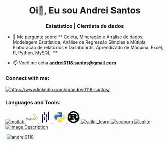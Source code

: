 <h1 align="center">Oi👋, Eu sou Andrei Santos</h1>
<h3 align="center">Estatístico | Cientista de dados</h3>

- 💬 Me pergunte sobre ** Coleta, Mineração e Análise de dados, Modelagem Estatística, Análise de Regressão Simples e Mútipla, Elaboração de relatórios e Dashboards, Aprendizado de Máquina, Excel, R, Python, MySQL. **

- 📫 Você me acha **andrei0118.santos@gmail.com**

<h3 align="left">Connect with me:</h3>
<p align="left">
<a href="https://www.linkedin.com/in/andrei0118-santos/" target="blank"><img align="center" src="https://raw.githubusercontent.com/rahuldkjain/github-profile-readme-generator/master/src/images/icons/Social/linked-in-alt.svg" alt="https://www.linkedin.com/in/andrei0118-santos/" height="30" width="40" /></a>
</p>
<h3 align="left">Languages and Tools:</h3>
<p align="left">
  <a href="https://www.mathworks.com/" target="_blank" rel="noreferrer">
    <img src="https://upload.wikimedia.org/wikipedia/commons/2/21/Matlab_Logo.png" alt="matlab" width="40" height="40"/>
  </a>
  <a href="https://www.mysql.com/" target="_blank" rel="noreferrer">
    <img src="https://raw.githubusercontent.com/devicons/devicon/master/icons/mysql/mysql-original-wordmark.svg" alt="mysql" width="40" height="40"/>
  </a>
  <a href="https://pandas.pydata.org/" target="_blank" rel="noreferrer">
    <img src="https://raw.githubusercontent.com/devicons/devicon/2ae2a900d2f041da66e950e4d48052658d850630/icons/pandas/pandas-original.svg" alt="pandas" width="40" height="40"/>
  </a>
  <a href="https://www.python.org" target="_blank" rel="noreferrer">
    <img src="https://raw.githubusercontent.com/devicons/devicon/master/icons/python/python-original.svg" alt="python" width="40" height="40"/>
  </a>
  <a href="https://www.rust-lang.org" target="_blank" rel="noreferrer">
    <img src="https://raw.githubusercontent.com/devicons/devicon/master/icons/rust/rust-plain.svg" alt="rust" width="40" height="40"/>
  </a>
  <a href="https://scikit-learn.org/" target="_blank" rel="noreferrer">
    <img src="https://upload.wikimedia.org/wikipedia/commons/0/05/Scikit_learn_logo_small.svg" alt="scikit_learn" width="40" height="40"/>
  </a>
  <a href="https://seaborn.pydata.org/" target="_blank" rel="noreferrer">
    <img src="https://seaborn.pydata.org/_images/logo-mark-lightbg.svg" alt="seaborn" width="40" height="40"/>
  </a>
  <a href="https://www.sqlite.org/" target="_blank" rel="noreferrer">
    <img src="https://www.vectorlogo.zone/logos/sqlite/sqlite-icon.svg" alt="sqlite" width="40" height="40"/>
  </a>
  <!-- Add your new image here -->
  <a href="IMAGE_URL" target="_blank" rel="noreferrer">
    <img src="YOUR_IMAGE_URL_HERE" alt="Image Description" width="40" height="40"/>
  </a>
  <!-- End of new image -->
</p>

<p>&nbsp;<img align="center" src="https://github-readme-stats.vercel.app/api?username=andrei0118&show_icons=true&locale=en" alt="andrei0118" /></p>
